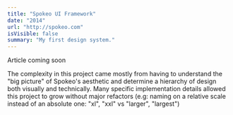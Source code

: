 ```yaml
---
title: "Spokeo UI Framework"
date: "2014"
url: "http://spokeo.com"
isVisible: false
summary: "My first design system."
---
```


Article coming soon

The complexity in this project came mostly from having to understand the "big picture" of Spokeo\'s aesthetic and determine a hierarchy of design both visually and technically. Many specific implementation details allowed this project to grow without major refactors (e.g: naming on a relative scale instead of an absolute one\: "xl", "xxl" vs "larger", "largest")
